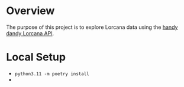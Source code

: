 # Overview

The purpose of this project is to explore Lorcana data using the [handy dandy Lorcana API](https://lorcana-api.com/).

# Local Setup

- `python3.11 -m poetry install`
- 
